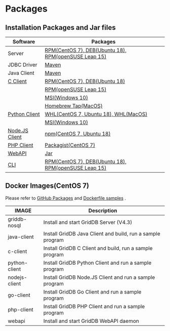 # Packages

## Installation Packages and Jar files

|Software|Packages|
|-|-|
|Server|[RPM(CentOS 7), DEB(Ubuntu 18), RPM(openSUSE Leap 15)](https://github.com/griddb/griddb/releases/tag/v4.5.0)|
|JDBC Driver|[Maven](https://mvnrepository.com/artifact/com.github.griddb/gridstore-jdbc/4.5.0.1)|
|Java Client|[Maven](https://mvnrepository.com/artifact/com.github.griddb/gridstore/4.5.0)|
|[C Client](https://github.com/griddb/c_client)|[RPM(CentOS 7), DEB(Ubuntu 18)](https://software.opensuse.org/download/package?project=home:knonomura&package=griddb-c-client)|
||[RPM(openSUSE Leap 15)](https://software.opensuse.org/download/package?project=home:knonomura&package=griddb-c-client-devel)|
||[MSI(Windows 10)](https://github.com/griddb/c_client/releases/tag/v4.5.0)|
||[Homebrew Tap(MacOS)](https://github.com/griddb/homebrew-griddb-c-client)|
|[Python Client](https://github.com/griddb/python_client)|[WHL(CentOS 7, Ubuntu 18), WHL(MacOS)](https://pypi.org/project/griddb-python/)|
||[MSI(Windows 10)](https://github.com/griddb/python_client/releases/tag/0.8.3)|
|[Node.JS Client](https://github.com/griddb/nodejs_client)|[npm(CentOS 7, Ubuntu 18)](https://www.npmjs.com/package/griddb_node)|
|[PHP Client](https://github.com/griddb/php_client)|[Packagist(CentOS 7)](https://packagist.org/packages/griddb/php-client)|
|[WebAPI](https://github.com/griddb/webapi)|[Jar](https://github.com/griddb/webapi/releases/tag/2.2.0)|
|[CLI](https://github.com/griddb/cli)|[RPM(CentOS 7), DEB(Ubuntu 18), RPM(openSUSE Leap 15)](https://github.com/griddb/cli/releases/tag/v4.6.0)|

## Docker Images(CentOS 7)

Please refer to [GitHub Packages](https://github.com/knonomura/griddb-docker/packages) and [Dockerfile samples](https://github.com/knonomura/griddb-docker) .

|IMAGE|Description|
|-|-|
|griddb-nosql| Install and start GridDB Server (V4.3)|
|java-client| Install GridDB Java Client and build, run a sample program|
|c-client| Install GridDB C Client and build, run a sample program|
|python-client| Install GridDB Python Client and run a sample program|
|nodejs-client| Install GridDB Node.JS Client and run a sample program|
|go-client| Install GridDB Go Client and run a sample program|
|php-client| Install GridDB PHP Client and run a sample program|
|webapi| Install and start GridDB WebAPI daemon|
